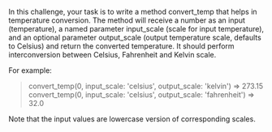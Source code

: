 In this challenge, your task is to write a method convert_temp that helps
in temperature conversion. The method will receive a number as an
input (temperature), a named parameter input_scale (scale for input
temperature), and an optional parameter output_scale
(output temperature scale, defaults to Celsius) and return the converted
temperature. It should perform interconversion between
Celsius, Fahrenheit and Kelvin scale.

For example:
> convert_temp(0, input_scale: 'celsius', output_scale: 'kelvin')
=> 273.15
> convert_temp(0, input_scale: 'celsius', output_scale: 'fahrenheit')
=> 32.0

Note that the input values are lowercase version of corresponding scales.

